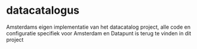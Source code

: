 # datacatalogus
Amsterdams eigen implementatie van het datacatalog project, alle code en configuratie specifiek voor Amsterdam en Datapunt is terug te vinden in dit project
